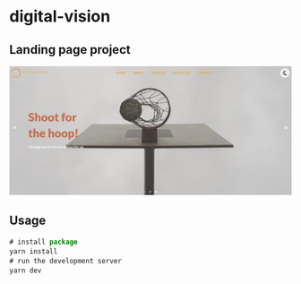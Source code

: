 # digital-vision

## Landing page project

![landing page](https://raw.githubusercontent.com/nghiapham27/my-portfolio/main/public/images/digital-vision.png)

## Usage

```javascript
# install package
yarn install
# run the development server
yarn dev
```

